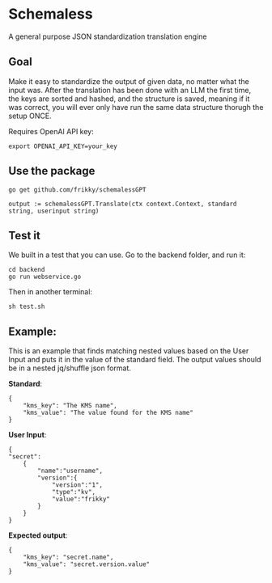 # Schemaless
A general purpose JSON standardization translation engine

## Goal
Make it easy to standardize the output of given data, no matter what the input was. After the translation has been done with an LLM the first time, the keys are sorted and hashed, and the structure is saved, meaning if it was correct, you will ever only have run the same data structure thorugh the setup ONCE. 

Requires OpenAI API key:
```
export OPENAI_API_KEY=your_key
```

## Use the package
```
go get github.com/frikky/schemalessGPT
```

```
output := schemalessGPT.Translate(ctx context.Context, standard string, userinput string) 
```

## Test it
We built in a test that you can use. Go to the backend folder, and run it:
```
cd backend
go run webservice.go
```

Then in another terminal:
```
sh test.sh
```

## Example:
This is an example that finds matching nested values based on the User Input and puts it in the value of the standard field. The output values should be in a nested jq/shuffle json format.

**Standard**:
```
{
	"kms_key": "The KMS name",
	"kms_value": "The value found for the KMS name"
}
```

**User Input**:
```
{
"secret":
	{
		"name":"username",
		"version":{
			"version":"1",
			"type":"kv",
			"value":"frikky"
		}
	}
}
```

**Expected output**: 
```
{
	"kms_key": "secret.name",
	"kms_value": "secret.version.value"
}
```

